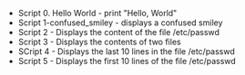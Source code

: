 + Script 0. Hello World - print "Hello, World"
+ Script 1-confused_smiley - displays a confused smiley 
+ Script 2 - Displays the content of the file /etc/passwd
+ Script 3 - Displays the contents of two files
+ SCript 4 - Displays the last 10 lines in the file /etc/passwd
+ Script 5 - Displays the first 10 lines of the file /etc/passwd
